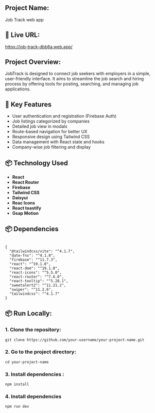 ## Project Name:
Job Track web app


## 🔗 Live URL:

https://job-track-dbb6a.web.app/

## Project Overview:

JobTrack is designed to connect job seekers with employers in a simple, user-friendly interface. It aims to streamline the job search and hiring process by offering tools for posting, searching, and managing job applications.

## 🚀 Key Features

- User authentication and registration (Firebase Auth)
- Job listings categorized by companies
- Detailed job view in modals
- Route-based navigation for better UX
- Responsive design using Tailwind CSS
- Data management with React state and hooks
- Company-wise job filtering and display

## 📦 Technology Used

- **React**
- **React Router**
- **Firebase** 
- **Tailwind CSS**
- **Daisyui**
- **Reac Icons**
- **React toastify**
- **Gsap Motion**

## 📦 Dependencies
```

{
  "@tailwindcss/vite": "^4.1.7",
  "date-fns": "^4.1.0",
  "firebase": "^11.7.3",
  "react": "^19.1.0",
  "react-dom": "^19.1.0",
  "react-icons": "^5.5.0",
  "react-router": "^7.6.0",
  "react-tooltip": "^5.28.1",
  "sweetalert2": "^11.21.2",
  "swiper": "^11.2.6",
  "tailwindcss": "^4.1.7"
}
```

## 📦 Run Locally:

### 1. Clone the repository:
```
git clone https://github.com/your-username/your-project-name.git
```

### 2. Go to the project directory:
```
cd your-project-name
```

### 3. Install dependencies :
```
npm install
```

### 4. Install dependencies
```
npm run dev
```
